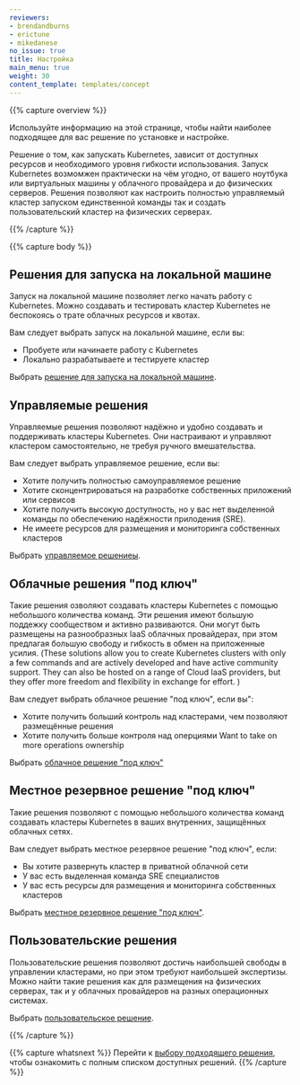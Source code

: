 ```yaml
---
reviewers:
- brendandburns
- erictune
- mikedanese
no_issue: true
title: Настройка
main_menu: true
weight: 30
content_template: templates/concept
---
```


{{% capture overview %}}

Используйте информацию на этой странице, чтобы найти наиболее подходящее для вас решение по установке и настройке.

Решение о том, как запускать Kubernetes, зависит от доступных ресурсов и необходимого уровня гибкости использования. Запуск Kubernetes возмомжен практически на чём угодно, от вашего ноутбука или виртуальных машины у облачного провайдера и до физических серверов. Решения позволяют как настроить полностью управляемый кластер запуском единственной команды так и создать пользовательский кластер на физических серверах. 

{{% /capture %}}

{{% capture body %}}

## Решения для запуска на локальной машине

Запуск на локальной машине позволяет легко начать работу с Kubernetes. Можно создавать и тестировать кластер Kubernetes не беспокоясь о трате облачных ресурсов и квотах.

Вам следует выбрать запуск на локальной машине, если вы:

* Пробуете или начинаете работу с Kubernetes
* Локально разрабатываете и тестируете кластер

Выбрать [решение для запуска на локальной машине](/docs/setup/pick-right-solution/#local-machine-solutions).

## Управляемые решения

Управляемые решения позволяют надёжно и удобно создавать и поддерживать кластеры Kubernetes. Они настраивают и управляют кластером самостоятельно, не требуя ручного вмешательства.  

Вам следует выбрать управляемое решение, если вы:

* Хотите получить полностью самоуправляемое решение
* Хотите сконцентрироваться на разработке собственных приложений или сервисов  
* Хотите получить высокую доступность, но у вас нет выделенной команды по обеспечению надёжности прилодения (SRE).
* Не имеете ресурсов для размещения и мониторинга собственных кластеров

Выбрать [управляемое решениеы](/docs/setup/pick-right-solution/#hosted-solutions).

## Облачные решения "под ключ"


Такие решения озволяют создавать кластеры Kubernetes с помощью небольшого количества команд. Эти решения имеют большую поддежку сообществом и активно развиваются. Они могут быть размещены на разнообразных IaaS облачных провайдерах, при этом предлагая большую свободу и гибкость в обмен на приложенные усилия. (These solutions allow you to create Kubernetes clusters with only a few commands and 
are actively developed and have active community support. They can also be hosted on 
a range of Cloud IaaS providers, but they offer more freedom and flexibility in 
exchange for effort. )

Вам следует выбрать облачное решение "под ключ", если вы":

* Хотите получить больший контроль над кластерами, чем позволяют размещённые решения
* Хотите получить больше контроля над оперциями Want to take on more operations ownership 

Выбрать [облачное решение "под ключ"](/docs/setup/pick-right-solution/#turnkey-cloud-solutions)

## Местное резервное решение "под ключ"

Такие решения позволяют с помощью небольшого количества команд создавать кластеры Kubernetes в ваших внутренних, защищённых облачных сетях.

Вам следует выбрать местное резервное решение "под ключ", если:

* Вы хотите развернуть кластер в приватной облачной сети
* У вас есть выделенная команда SRE специалистов
* У вас есть ресурсы для размещения и мониторинга собственных кластеров

Выбрать [местное резервное решение "под ключ"](/docs/setup/pick-right-solution/#on-premises-turnkey-cloud-solutions).

## Пользовательские решения

Пользовательские решения позволяют достичь наибольшей свободы в управлении кластерами, но при этом требуют наибольшей экспертизы. Можно найти такие решения как для размещения на физических серверах, так и у облачных провайдеров на разных операционных системах.

Выбрать [пользовательское решение](/docs/setup/pick-right-solution/#custom-solutions).

{{% /capture %}}

{{% capture whatsnext %}}
Перейти к [выбору подходящего решения](/docs/setup/pick-right-solution/), чтобы ознакомить с полным списком доступных решений.
{{% /capture %}}
